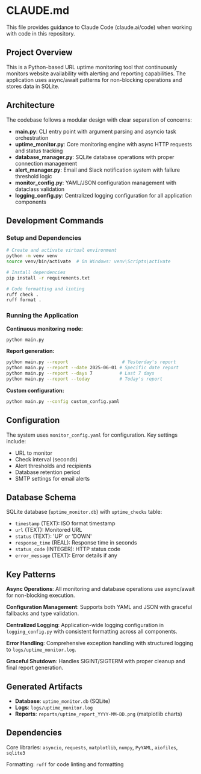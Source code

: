 # CLAUDE.md

This file provides guidance to Claude Code (claude.ai/code) when working with code in this repository.

## Project Overview

This is a Python-based URL uptime monitoring tool that continuously monitors website availability with alerting and reporting capabilities. The application uses async/await patterns for non-blocking operations and stores data in SQLite.

## Architecture

The codebase follows a modular design with clear separation of concerns:

- **main.py**: CLI entry point with argument parsing and asyncio task orchestration
- **uptime_monitor.py**: Core monitoring engine with async HTTP requests and status tracking
- **database_manager.py**: SQLite database operations with proper connection management
- **alert_manager.py**: Email and Slack notification system with failure threshold logic
- **monitor_config.py**: YAML/JSON configuration management with dataclass validation
- **logging_config.py**: Centralized logging configuration for all application components

## Development Commands

### Setup and Dependencies
```bash
# Create and activate virtual environment
python -m venv venv
source venv/bin/activate  # On Windows: venv\Scripts\activate

# Install dependencies
pip install -r requirements.txt

# Code formatting and linting
ruff check .
ruff format .
```

### Running the Application

**Continuous monitoring mode:**
```bash
python main.py
```

**Report generation:**
```bash
python main.py --report                    # Yesterday's report
python main.py --report --date 2025-06-01 # Specific date report
python main.py --report --days 7          # Last 7 days
python main.py --report --today           # Today's report
```

**Custom configuration:**
```bash
python main.py --config custom_config.yaml
```

## Configuration

The system uses `monitor_config.yaml` for configuration. Key settings include:
- URL to monitor
- Check interval (seconds)
- Alert thresholds and recipients
- Database retention period
- SMTP settings for email alerts

## Database Schema

SQLite database (`uptime_monitor.db`) with `uptime_checks` table:
- `timestamp` (TEXT): ISO format timestamp
- `url` (TEXT): Monitored URL
- `status` (TEXT): 'UP' or 'DOWN'
- `response_time` (REAL): Response time in seconds
- `status_code` (INTEGER): HTTP status code
- `error_message` (TEXT): Error details if any

## Key Patterns

**Async Operations**: All monitoring and database operations use async/await for non-blocking execution.

**Configuration Management**: Supports both YAML and JSON with graceful fallbacks and type validation.

**Centralized Logging**: Application-wide logging configuration in `logging_config.py` with consistent formatting across all components.

**Error Handling**: Comprehensive exception handling with structured logging to `logs/uptime_monitor.log`.

**Graceful Shutdown**: Handles SIGINT/SIGTERM with proper cleanup and final report generation.

## Generated Artifacts

- **Database**: `uptime_monitor.db` (SQLite)
- **Logs**: `logs/uptime_monitor.log`
- **Reports**: `reports/uptime_report_YYYY-MM-DD.png` (matplotlib charts)

## Dependencies

Core libraries: `asyncio`, `requests`, `matplotlib`, `numpy`, `PyYAML`, `aiofiles`, `sqlite3`

Formatting: `ruff` for code linting and formatting
